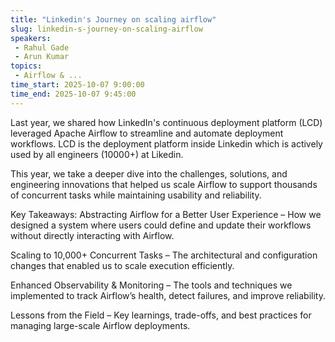 ```yaml
---
title: "Linkedin's Journey on scaling airflow"
slug: linkedin-s-journey-on-scaling-airflow
speakers:
 - Rahul Gade
 - Arun Kumar
topics:
 - Airflow & ...
time_start: 2025-10-07 9:00:00
time_end: 2025-10-07 9:45:00
---
```


Last year, we shared how LinkedIn's continuous deployment platform (LCD) leveraged Apache Airflow to streamline and automate deployment workflows. LCD is the deployment platform inside Linkedin which is actively used by all engineers (10000+) at Likedin.

This year, we take a deeper dive into the challenges, solutions, and engineering innovations that helped us scale Airflow to support thousands of concurrent tasks while maintaining usability and reliability.

Key Takeaways:
Abstracting Airflow for a Better User Experience – How we designed a system where users could define and update their workflows without directly interacting with Airflow.

Scaling to 10,000+ Concurrent Tasks – The architectural and configuration changes that enabled us to scale execution efficiently.

Enhanced Observability & Monitoring – The tools and techniques we implemented to track Airflow’s health, detect failures, and improve reliability.

Lessons from the Field – Key learnings, trade-offs, and best practices for managing large-scale Airflow deployments.

